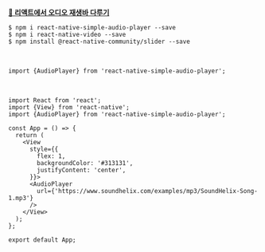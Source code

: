 **[🎤 리액트에서 오디오 재생바 다루기](https://www.skypack.dev/view/react-native-simple-audio-player)** <br>

```
$ npm i react-native-simple-audio-player --save
$ npm i react-native-video --save
$ npm install @react-native-community/slider --save
```
<br>

```
import {AudioPlayer} from 'react-native-simple-audio-player';
```

<br>

```
import React from 'react';
import {View} from 'react-native';
import {AudioPlayer} from 'react-native-simple-audio-player';

const App = () => {
  return (
    <View
      style={{
        flex: 1,
        backgroundColor: '#313131',
        justifyContent: 'center',
      }}>
      <AudioPlayer
        url={'https://www.soundhelix.com/examples/mp3/SoundHelix-Song-1.mp3'}
      />
    </View>
  );
};

export default App;
```
